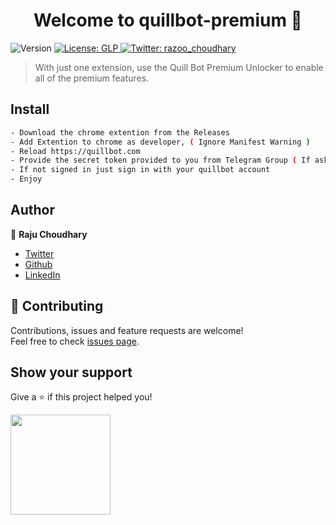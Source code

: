 <h1 align="center">Welcome to quillbot-premium 👋</h1>
<p>
  <img alt="Version" src="https://img.shields.io/badge/version-2.0-blue.svg?cacheSeconds=2592000" />
  <a href="#" target="_blank">
    <img alt="License: GLP" src="https://img.shields.io/badge/License-GLP-yellow.svg" />
  </a>
  <a href="https://twitter.com/razoo\_choudhary" target="_blank">
    <img alt="Twitter: razoo_choudhary" src="https://img.shields.io/twitter/follow/razoo\_choudhary.svg?style=social" />
  </a>
</p>

> With just one extension, use the Quill Bot Premium Unlocker to enable all of the premium features.

## Install

```sh
- Download the chrome extention from the Releases
- Add Extention to chrome as developer, ( Ignore Manifest Warning )
- Reload https://quillbot.com
- Provide the secret token provided to you from Telegram Group ( If asked By Quillbot else ignore this step )
- If not signed in just sign in with your quillbot account
- Enjoy
```

## Author

👤 **Raju Choudhary**

* [Twitter](https://twitter.com/razoo\_choudhary)
* [Github](https://github.com/razoo-choudhary)
* [LinkedIn](https://linkedin.com/in/razoo-choudhary)

## 🤝 Contributing

Contributions, issues and feature requests are welcome!<br />Feel free to check [issues page](https://github.com/razoo-choudhary/quillbot-premium/issues). 

## Show your support

Give a ⭐️ if this project helped you!

<a href="https://www.patreon.com/razoo">
  <img src="https://c5.patreon.com/external/logo/become_a_patron_button@2x.png" width="160">
</a>
